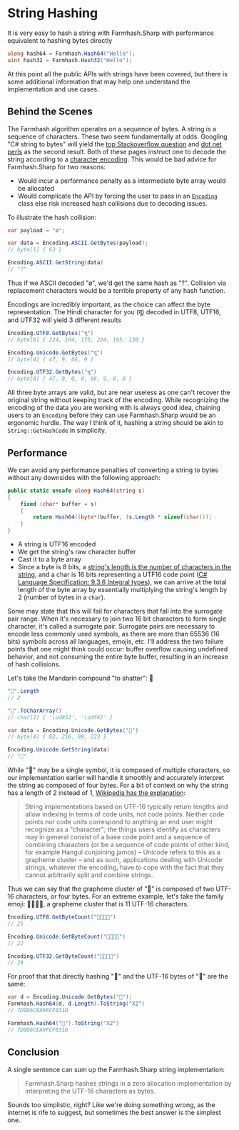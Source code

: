 # String Hashing

It is very easy to hash a string with Farmhash.Sharp with performance equivalent to hashing bytes directly

```csharp
ulong hash64 = Farmhash.Hash64("Hello");
uint hash32 = Farmhash.Hash32("Hello");
```

At this point all the public APIs with strings have been covered, but there is some additional information that may help one understand the implementation and use cases.

## Behind the Scenes

The Farmhash algorithm operates on a sequence of bytes. A string is a sequence of characters. These two seem fundamentally at odds. Googling "C# string to bytes" will yield the [top Stackoverflow question](https://stackoverflow.com/q/16072709/433785) and [dot net perls](https://www.dotnetperls.com/convert-string-byte-array) as the second result. Both of these pages instruct one to decode the string according to a [character encoding](https://en.wikipedia.org/wiki/Character_encoding). This would be bad advice for Farmhash.Sharp for two reasons:

- Would incur a performance penalty as a intermediate byte array would be allocated
- Would complicate the API by forcing the user to pass in an [`Encoding`](https://msdn.microsoft.com/en-us/library/system.text.encoding(v=vs.110).aspx) class else risk increased hash collisions due to decoding issues.

To illustrate the hash collision:

```csharp
var payload = "ø";

var data = Encoding.ASCII.GetBytes(payload);
// byte[1] { 63 }

Encoding.ASCII.GetString(data)
// "?"
```

Thus if we ASCII decoded "ø", we'd get the same hash as "?". Collision via replacement characters would be a terrible property of any hash function.

Encodings are incredibly important, as the choice can affect the byte representation. The Hindi character for you (यू) decoded in UTF8, UTF16, and UTF32 will yield 3 different results

```csharp
Encoding.UTF8.GetBytes("यू")
// byte[6] { 224, 164, 175, 224, 165, 130 }

Encoding.Unicode.GetBytes("यू")
// byte[4] { 47, 9, 66, 9 }

Encoding.UTF32.GetBytes("यू")
// byte[8] { 47, 9, 0, 0, 66, 9, 0, 0 }
```

All three byte arrays are valid, but are near useless as one can't recover the original string without keeping track of the encoding. While recognizing the encoding of the data you are working with is always good idea, chaining users to an `Encoding` before they can use Farmhash.Sharp would be an ergonomic hurdle. The way I think of it, hashing a string should be akin to `String::GetHashCode` in simplicity.

## Performance

We can avoid any performance penalties of converting a string to bytes without any downsides with the following approach:

```csharp
public static unsafe ulong Hash64(string s)
{
    fixed (char* buffer = s)
    {
        return Hash64((byte*)buffer, (s.Length * sizeof(char)));
    }
}
```

* A string is UTF16 encoded
* We get the string's raw character buffer
* Cast it to a byte array
* Since a byte is 8 bits, a [string's length is the number of characters in the string](https://msdn.microsoft.com/en-us/library/system.string.length(v=vs.110).aspx), and a char is 16 bits representing a UTF16 code point ([C# Language Specification: 9.3.6 Integral types](https://www.ecma-international.org/publications/files/ECMA-ST/Ecma-334.pdf)), we can arrive at the total length of the byte array by essentially multiplying the string's length by 2 (number of bytes in a `char`).

Some may state that this will fail for characters that fall into the surrogate pair range. When it's necessary to join two 16 bit characters to form single character, it's called a surrogate pair. Surrogate pairs are necessary to encode less commonly used symbols, as there are more than 65536 (16 bits) symbols across all languages, emojis, etc. I'll address the two failure points that one might think could occur: buffer overflow causing undefined behavior, and not consuming the entire byte buffer, resulting in an increase of hash collisions.

Let's take the Mandarin compound "to shatter": 𤭢

```csharp
"𤭢".Length
// 2

"𤭢".ToCharArray()
// char[2] { '\ud852', '\udf62' }

var data = Encoding.Unicode.GetBytes("𤭢")
// byte[4] { 82, 216, 98, 223 }

Encoding.Unicode.GetString(data)
// "𤭢"
```

While "𤭢" may be a single symbol, it is composed of multiple characters, so our implementation earlier will handle it smoothly and accurately interpret the string as composed of four bytes. For a bit of context on why the string has a length of 2 instead of 1, [Wikipedia has the explanation](https://en.wikipedia.org/wiki/UTF-16#Usage):

> String implementations based on UTF-16 typically return lengths and allow
indexing in terms of code units, not code points. Neither code points nor code
units correspond to anything an end user might recognize as a "character"; the
things users identify as characters may in general consist of a base code
point and a sequence of combining characters (or be a sequence of code points
of other kind, for example Hangul conjoining jamos) – Unicode refers to this
as a grapheme cluster – and as such, applications dealing with Unicode
strings, whatever the encoding, have to cope with the fact that they cannot
arbitrarily split and combine strings.

Thus we can say that the grapheme cluster of "𤭢" is composed of two UTF-16 characters, or four bytes. For an extreme example, let's take the family emoji: 👨‍👨‍👧‍👧, a grapheme cluster that is 11 UTF-16 characters.

```csharp
Encoding.UTF8.GetByteCount("👨‍👨‍👧‍👧")
// 25

Encoding.Unicode.GetByteCount("👨‍👨‍👧‍👧")
// 22

Encoding.UTF32.GetByteCount("👨‍👨‍👧‍👧")
// 28
```

For proof that that directly hashing "𤭢" and the UTF-16 bytes of "𤭢" are the same:

```csharp
var d = Encoding.Unicode.GetBytes("𤭢");
Farmhash.Hash64(d, d.Length).ToString("X2")
// 7D9D6CEA9FCF031D

Farmhash.Hash64("𤭢").ToString("X2")
// 7D9D6CEA9FCF031D
```

## Conclusion

A single sentence can sum up the Farmhash.Sharp string implementation:

> Farmhash.Sharp hashes strings in a zero allocation implementation by interpreting the UTF-16 characters as bytes.

Sounds too simplistic, right? Like we're doing something wrong, as the internet is rife to suggest, but sometimes the best answer is the simplest one.